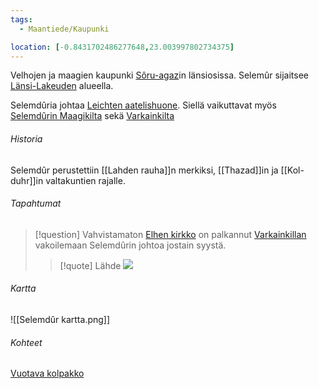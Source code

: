 ```yaml
---
tags:
  - Maantiede/Kaupunki

location: [-0.8431702486277648,23.003997802734375]
---
```


Velhojen ja maagien kaupunki [Sôru-agaz](Sôru-agaz.md)in länsiosissa. Selemûr sijaitsee [Länsi-Lakeuden](Lakeus) alueella.

Selemdûria johtaa [Leichten aatelishuone](Leichten%20aatelishuone.md). Siellä vaikuttavat myös [Selemdûrin Maagikilta](Selemdûrin%20Maagikilta.md) sekä [Varkainkilta](Varkainkilta.md)

###### Historia

Selemdûr perustettiin [[Lahden rauha]]n merkiksi, [[Thazad]]in ja [[Kol-duhr]]in valtakuntien rajalle.



###### Tapahtumat

>[!question] Vahvistamaton
>[Elhen kirkko](Elhen%20kirkko.md) on palkannut [Varkainkillan](Varkainkilta.md) vakoilemaan Selemdûrin johtoa jostain syystä.
>>[!quote] Lähde
>>![](Selemdûrin%20varastetut%20kirjeet.md#^60e62b)

###### Kartta

![[Selemdûr kartta.png]]


###### Kohteet

[Vuotava kolpakko](Vuotava%20Kolpakko)